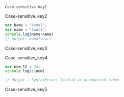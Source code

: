 ```ngMeta
Case-sensitive_key1
```

Case-sensitive_key2
```javascript
var Name = "komal";
var name = "swati";
console.log(Name+name)
// output: komalswati

```
Case-sensitive_key3


Case-sensitive_key4
```javascript
var num_12 = 24;
console.log(12num)

// Output : SyntaxError: Invalid or unexpected token

```
Case-sensitive_key5



